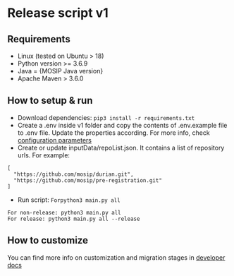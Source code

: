 # Release script v1

## Requirements
* Linux (tested on Ubuntu > 18)
* Python version >= 3.6.9
* Java = {MOSIP Java version}
* Apache Maven > 3.6.0

## How to setup & run
* Download dependencies: `pip3 install -r requirements.txt`
* Create a .env inside v1 folder and copy the contents of .env.example file to .env file. Update the properties according. For more info, check [configuration parameters](./docs/configuration.md)
* Create or update inputData/repoList.json. It contains a list of repository urls. For example:

```text
[
  "https://github.com/mosip/durian.git",
  "https://github.com/mosip/pre-registration.git"
]
```
* Run script: `Forpython3 main.py all`
```text
For non-release: python3 main.py all
For release: python3 main.py all --release
```

## How to customize
You can find more info on customization and migration stages in [developer docs](./docs/developer.md)
